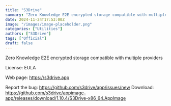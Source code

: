 ```yaml
---
title: "S3Drive"
summary: "Zero Knowledge E2E encrypted storage compatible with multiple providers"
date: 2024-11-24T17:53:00Z
image: "/images/image-placeholder.png"
categories: ["Utilities"]
authors: ["S3Drive"]
tags: ["Official"]
draft: false
---
```


Zero Knowledge E2E encrypted storage compatible with multiple providers

License: EULA

Web page: <https://s3drive.app>

Report the bug: <https://github.com/s3drive/app/issues/new>
Download: <https://github.com/s3drive/appimage-app/releases/download/1.10.4/S3Drive-x86_64.AppImage>
